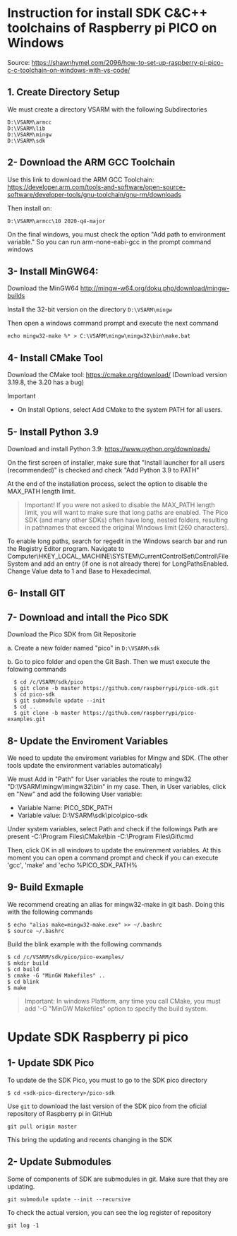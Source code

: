 # Instruction for install SDK C&C++ toolchains of Raspberry pi PICO on Windows

Source: https://shawnhymel.com/2096/how-to-set-up-raspberry-pi-pico-c-c-toolchain-on-windows-with-vs-code/

## 1. Create Directory Setup

We must create a directory VSARM with the following Subdirectories

```
D:\VSARM\armcc
D:\VSARM\lib
D:\VSARM\mingw
D:\VSARM\sdk
```

## 2- Download the ARM GCC Toolchain
Use this link to download the ARM GCC Toolchain:
https://developer.arm.com/tools-and-software/open-source-software/developer-tools/gnu-toolchain/gnu-rm/downloads

Then install on: 
```
D:\VSARM\armcc\10 2020-q4-major
```

On the final windows, you must check the option "Add path to environment variable." So you can run arm-none-eabi-gcc in the prompt command windows

## 3- Install MinGW64:
Download the MinGW64
http://mingw-w64.org/doku.php/download/mingw-builds

Install the 32-bit version on the directory `D:\VSARM\mingw`

Then open a windows command prompt and execute the next command
```
echo mingw32-make %* > C:\VSARM\mingw\mingw32\bin\make.bat
```

## 4- Install CMake Tool
Download the CMake tool: https://cmake.org/download/ 
(Download version 3.19.8, the 3.20 has a bug)

Important
- On Install Options, select Add CMake to the system PATH for all users.

## 5- Install Python 3.9
Download and install Python 3.9: https://www.python.org/downloads/

On the first screen of installer, make sure that "Install launcher for all users (recommended)" is checked and check "Add Python 3.9 to PATH"

At the end of the installation process, select the option to disable the MAX_PATH length limit.

> Important! If you were not asked to disable the MAX_PATH length limit, you will want to make sure that long paths are enabled. The Pico SDK (and many other SDKs) often have long, nested folders, resulting in pathnames that exceed the original Windows limit (260 characters).

To enable long paths, search for regedit in the Windows search bar and run the Registry Editor program. Navigate to Computer\HKEY_LOCAL_MACHINE\SYSTEM\CurrentControlSet\Control\FileSystem and add an entry (if one is not already there) for LongPathsEnabled. Change Value data to 1 and Base to Hexadecimal. 

## 6- Install GIT

## 7- Download and intall the Pico SDK

Download the Pico SDK from Git Repositorie

  a. Create a new folder named "pico" in `D:\VSARM\sdk`
  
  b. Go to pico folder and open the Git Bash. Then we must execute the folowing commands
  
  ```
	$ cd /c/VSARM/sdk/pico 
	$ git clone -b master https://github.com/raspberrypi/pico-sdk.git 
	$ cd pico-sdk 
	$ git submodule update --init 
	$ cd .. 
	$ git clone -b master https://github.com/raspberrypi/pico-examples.git
  ```

## 8- Update the Enviroment Variables
We need to update the enviroment variables for Mingw and SDK. (The other tools update the environment variables automaticaly)

We must Add in "Path" for User variables the route to mingw32 "D:\VSARM\mingw\mingw32\bin" in my case.
Then, in User variables, click en "New" and add the following User variable:
- Variable Name: PICO_SDK_PATH
- Variable value: D:\VSARM\sdk\pico\pico-sdk

Under system variables, select Path and check if the followings Path are present
-C:\Program Files\CMake\bin
-C:\Program Files\Git\cmd

Then, click OK in all windows to update the envirenment variables. At this moment you can open a command prompt and check if you can execute 'gcc', 'make' and 'echo %PICO_SDK_PATH%

## 9- Build Exmaple
We recommend creating an alias for mingw32-make in git bash. Doing this with the following commands

```
$ echo "alias make=mingw32-make.exe" >> ~/.bashrc
$ source ~/.bashrc
```

Build the blink example with the following commands
```
$ cd /c/VSARM/sdk/pico/pico-examples/
$ mkdir build
$ cd build
$ cmake -G "MinGW Makefiles" ..
$ cd blink
$ make
```
> Important: In windows Platform, any time you call CMake, you must add '-G "MinGW Makefiles" option to specify the build system.

# Update SDK Raspberry pi pico

## 1- Update SDK Pico

To update de the SDK Pico, you must to go to the SDK pico directory

```
$ cd <sdk-pico-directory>/pico-sdk
```

Use `git` to download the last version of the SDK pico from the oficial repository of Raspberry pi in GitHub

```
git pull origin master
```

This bring the updating and recents changing in the SDK

## 2- Update Submodules

Some of components of SDK are submodules in git. Make sure that they are updating.

```
git submodule update --init --recursive
```

To check the actual version, you can see the log register of repository

```
git log -1
```


